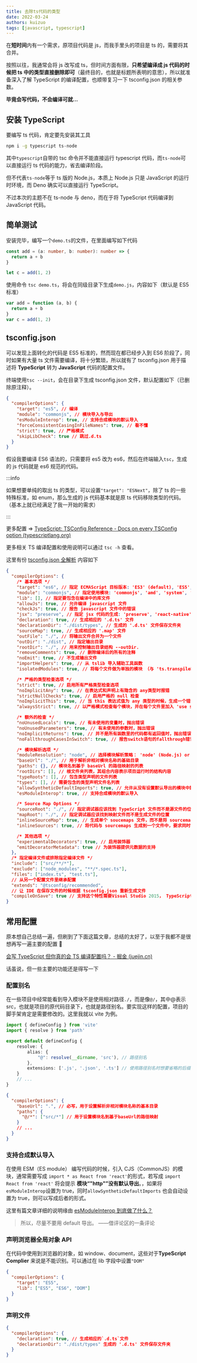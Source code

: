 ```yaml
---
title: 去除ts代码的类型
date: 2022-03-24
authors: kuizuo
tags: [javascript, typescript]
---
```


在**短时间**内有一个需求，原项目代码是 js，而我手里头的项目是 ts 的，需要将其合并。

按照以往，我通常会将 js 改写成 ts，但时间方面有限，**只希望编译成 js 代码的时候把 ts 中的类型直接删除即可**（最终目的，也就是标题所表明的意思），所以就准备深入了解 TypeScript 的编译配置，也顺带复习一下 tsconfig.json 的相关参数。

**毕竟会写代码，不会编译可就...**

<!-- truncate -->

## 安装 TypeScript

要编写 ts 代码，肯定要先安装其工具

```sh
npm i -g typescript ts-node
```

其中`typescript`自带的 tsc 命令并不能直接运行 typescript 代码，而`ts-node`可以直接运行 ts 代码的能力，省去编译阶段。

但不代表`ts-node`等于 ts 版的 Node.js，本质上 Node.js 只是 JavaScript 的运行时环境，而 Deno 确实可以直接运行 TypeScript。

不过本次的主题不在 ts-node 与 deno，而在于将 TypeScript 代码编译到 JavaScript 代码。

## 简单测试

安装完毕，编写一个`demo.ts`的文件，在里面编写如下代码

```typescript title="demo.ts"
const add = (a: number, b: number): number => {
  return a + b
}

let c = add(1, 2)
```

使用命令 `tsc demo.ts`，将会在同级目录下生成`demo.js`，内容如下（默认是 ES5 标准）

```javascript title="demo.js"
var add = function (a, b) {
  return a + b
}
var c = add(1, 2)
```

## tsconfig.json

可以发现上面转化的代码是 ES5 标准的，然而现在都已经步入到 ES6 阶段了，同时如果有大量 ts 文件需要编译，将十分繁琐，所以就有了 tsconfig.json 用于描述将 **TypeScript** 转为 **JavaScript** 代码的配置文件。

终端使用`tsc --init`，会在目录下生成 tsconfig.json 文件，默认配置如下（已删除原注释）。

```json title="tsconfig.json"
{
  "compilerOptions": {
    "target": "es5", // 编译
    "module": "commonjs", // 模块导入与导出
    "esModuleInterop": true, // 支持合成模块的默认导入
    "forceConsistentCasingInFileNames": true, // 看不懂
    "strict": true, // 严格模式
    "skipLibCheck": true // 跳过.d.ts
  }
}
```

假设我要编译 ES6 语法的，只需要将 es5 改为 es6，然后在终端输入`tsc`，生成的 js 代码就是 es6 规范的代码。

:::info

如果想要单纯的取出 ts 的类型，可以设置`"target": "ESNext"`，除了 ts 的一些特殊标准，如 enum，那么生成的 js 代码基本就是原 ts 代码移除类型的代码。（基本上就已经满足了我一开始的需求）

:::

更多配置 => [TypeScript: TSConfig Reference - Docs on every TSConfig option (typescriptlang.org)](https://www.typescriptlang.org/tsconfig)

更多相关 TS 编译配置和使用说明可以通过 `tsc -h` 查看。

这里有份 [tsconfig.json 全解析](https://juejin.cn/post/7039583726375796749#heading-22) 内容如下

```json title="tsconfig.json"
{
  "compilerOptions": {
    /* 基本选项 */
    "target": "es6", // 指定 ECMAScript 目标版本: 'ES3' (default), 'ES5', 'ES2015', 'ES2016', 'ES2017', or 'ESNEXT'
    "module": "commonjs", // 指定使用模块: 'commonjs', 'amd', 'system', 'umd' or 'es2015'
    "lib": [], // 指定要包含在编译中的库文件
    "allowJs": true, // 允许编译 javascript 文件
    "checkJs": true, // 报告 javascript 文件中的错误
    "jsx": "preserve", // 指定 jsx 代码的生成: 'preserve', 'react-native', or 'react'
    "declaration": true, // 生成相应的 '.d.ts' 文件
    "declarationDir": "./dist/types", // 生成的 '.d.ts' 文件保存文件夹
    "sourceMap": true, // 生成相应的 '.map' 文件
    "outFile": "./", // 将输出文件合并为一个文件
    "outDir": "./dist", // 指定输出目录
    "rootDir": "./", // 用来控制输出目录结构 --outDir.
    "removeComments": true, // 删除编译后的所有的注释
    "noEmit": true, // 不生成输出文件
    "importHelpers": true, // 从 tslib 导入辅助工具函数
    "isolatedModules": true, // 将每个文件做为单独的模块 （与 'ts.transpileModule' 类似）.

    /* 严格的类型检查选项 */
    "strict": true, // 启用所有严格类型检查选项
    "noImplicitAny": true, // 在表达式和声明上有隐含的 any类型时报错
    "strictNullChecks": true, // 启用严格的 null 检查
    "noImplicitThis": true, // 当 this 表达式值为 any 类型的时候，生成一个错误
    "alwaysStrict": true, // 以严格模式检查每个模块，并在每个文件里加入 'use strict'

    /* 额外的检查 */
    "noUnusedLocals": true, // 有未使用的变量时，抛出错误
    "noUnusedParameters": true, // 有未使用的参数时，抛出错误
    "noImplicitReturns": true, // 并不是所有函数里的代码都有返回值时，抛出错误
    "noFallthroughCasesInSwitch": true, // 报告switch语句的fallthrough错误。（即，不允许switch的case语句贯穿）

    /* 模块解析选项 */
    "moduleResolution": "node", // 选择模块解析策略： 'node' (Node.js) or 'classic' (TypeScript pre-1.6)
    "baseUrl": "./", // 用于解析非相对模块名称的基础目录
    "paths": {}, // 模块名到基于 baseUrl 的路径映射的列表
    "rootDirs": [], // 根文件夹列表，其组合内容表示项目运行时的结构内容
    "typeRoots": [], // 包含类型声明的文件列表
    "types": [], // 需要包含的类型声明文件名列表
    "allowSyntheticDefaultImports": true, // 允许从没有设置默认导出的模块中默认导入。
    "esModuleInterop": true, // 支持合成模块的默认导入

    /* Source Map Options */
    "sourceRoot": "./", // 指定调试器应该找到 TypeScript 文件而不是源文件的位置
    "mapRoot": "./", // 指定调试器应该找到映射文件而不是生成文件的位置
    "inlineSourceMap": true, // 生成单个 soucemaps 文件，而不是将 sourcemaps 生成不同的文件
    "inlineSources": true, // 将代码与 sourcemaps 生成到一个文件中，要求同时设置了 --inlineSourceMap 或 --sourceMap 属性

    /* 其他选项 */
    "experimentalDecorators": true, // 启用装饰器
    "emitDecoratorMetadata": true // 为装饰器提供元数据的支持
  },
  /* 指定编译文件或排除指定编译文件 */
  "include": ["src/**/*"],
  "exclude": ["node_modules", "**/*.spec.ts"],
  "files": ["index.ts", "test.ts"],
  // 从另一个配置文件里继承配置
  "extends": "@tsconfig/recommended",
  // 让 IDE 在保存文件的时候根据 tsconfig.json 重新生成文件
  "compileOnSave": true // 支持这个特性需要Visual Studio 2015， TypeScript 1.8.4 以上并且安装 atom-typescript 插件
}
```

## 常用配置

原本想自己总结一遍，但刷到了下面这篇文章，总结的太好了，以至于我都不是很想再写一遍主要的配置 🤩

[会写 TypeScript 但你真的会 TS 编译配置吗？ - 掘金 (juejin.cn)](https://juejin.cn/post/7039583726375796749#heading-4)

话虽说，但一些主要的功能还是得写一下

### 配置别名

在一些项目中经常能看到导入模块不是使用相对路径`./`，而是像`@/`，其中@表示 src，也就是项目的原代码目录下，也就是路径别名。要实现这样的配置，项目的脚手架肯定是需要修改的。这里我就以 vite 为例。

```typescript title="vite.config.ts"
import { defineConfig } from 'vite'
import { resolve } from 'path'

export default defineConfig {
    resolve: {
        alias: {
            "@": resolve(__dirname, 'src'), // 路径别名
        },
        extensions: ['.js', '.json', '.ts'] // 使用路径别名时想要省略的后缀名
    }
    // ...
}
```

```json title="tsconfig.json"
{
  "compilerOptions": {
    "baseUrl": ".", // 必写，用于设置解析非相对模块名称的基本目录
    "paths": {
      "@/*": ["src/*"] // 用于设置模块名到基于baseUrl的路径映射
    }
    // ...
  }
}
```

### 支持合成默认导入

在使用 ESM（ES module） 编写代码的时候，引入 CJS（CommonJS）的模块，通常需要写成 `import * as React from 'react'`的形式，若写成 `import React from 'react'` 将会提示 **模块“"http"”没有默认导出**。，如果将`esModuleInterop`设置为 true，同时`allowSyntheticDefaultImports` 也会自动设置为 true，则可以写成后者的形式。

这里有篇文章详细的说明缘由 [esModuleInterop 到底做了什么？](https://zhuanlan.zhihu.com/p/148081795)

> 所以，尽量不要用 default 导出。 ——借评论区的一条评论

### 声明浏览器全局对象 API

在代码中使用到浏览器的对象，如 window、document，这些对于**TypeScript Complier** 来说是不能识别。可以通过在 lib 字段中设置`"DOM"`

```json
{
  "compilerOptions": {
    "target": "ES5",
    "lib": ["ES5", "ES6", "DOM"]
  }
}
```

### 声明文件

```json
{
  "compilerOptions": {
    "declaration": true, // 生成相应的`.d.ts`文件
    "declarationDir": "./dist/types" 生成的 '.d.ts' 文件保存文件夹
  }
}
```
